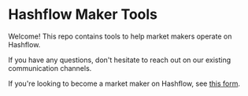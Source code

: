 # Hashflow Maker Tools
Welcome! This repo contains tools to help market makers operate on Hashflow.

If you have any questions, don't hesitate to reach out on our existing communication channels.

If you're looking to become a market maker on Hashflow, see [this form](https://docs.google.com/forms/d/e/1FAIpQLScavwRyXivjzXhAdro45X8EAoucIKDOOAUvlm9uVegmJjEwVA/viewform). 
